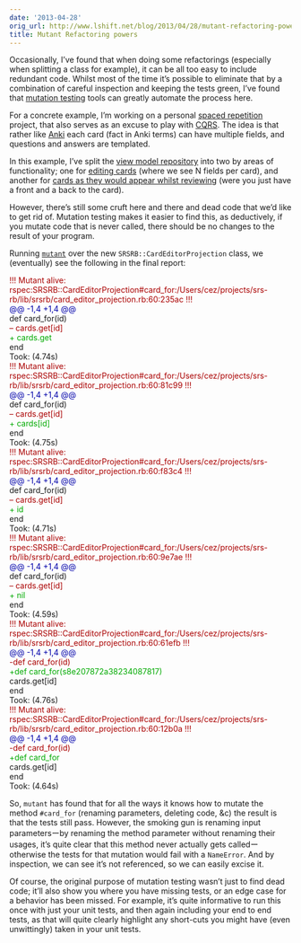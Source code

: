 ```yaml
---
date: '2013-04-28'
orig_url: http://www.lshift.net/blog/2013/04/28/mutant-refactoring-powers
title: Mutant Refactoring powers
---
```

<div class="content" html="http://www.w3.org/1999/xhtml">

Occasionally, I’ve found that when doing some refactorings (especially
when splitting a class for example), it can be all too easy to include
redundant code. Whilst most of the time it’s possible to eliminate that
by a combination of careful inspection and keeping the tests green, I’ve
found that [mutation
testing](http://en.wikipedia.org/wiki/Mutation_testing) tools can
greatly automate the process here.

<span id="more-1737"></span>

For a concrete example, I’m working on a personal [spaced
repetition](http://en.wikipedia.org/wiki/Spaced_repetition) project,
that also serves as an excuse to play with
[CQRS](http://martinfowler.com/bliki/CQRS.html). The idea is that rather
like [Anki](http://ankisrs.net/) each card (fact in Anki terms) can have
multiple fields, and questions and answers are templated.

In this example, I’ve split the [view model
repository](https://github.com/cstorey/srsrb/blob/0c72f4194064e6a15c65142ef7b626fad66b5005/lib/srsrb/deck_view.rb)
into two by areas of functionality; one for [editing
cards](https://github.com/cstorey/srsrb/blob/98037ea93686021c375544b327242b571504eb61/lib/srsrb/card_editor_projection.rb)
(where we see N fields per card), and another for [cards as they would
appear whilst
reviewing](https://github.com/cstorey/srsrb/blob/98037ea93686021c375544b327242b571504eb61/lib/srsrb/review_projection.rb)
(were you just have a front and a back to the card).

However, there’s still some cruft here and there and dead code that we’d
like to get rid of. Mutation testing makes it easier to find this, as
deductively, if you mutate code that is never called, there should be no
changes to the result of your program.

Running [`mutant`](https://github.com/mbj/mutant) over the new
`SRSRB::CardEditorProjection` class, we (eventually) see the following
in the final report:

<span style="color:#A00">!!! Mutant alive:
rspec:SRSRB::CardEditorProjection\#card\_for:/Users/cez/projects/srs-rb/lib/srsrb/card\_editor\_projection.rb:60:235ac
!!!</span>\
 <span style="color:#00A">@@ -1,4 +1,4 @@\
 </span> def card\_for(id)\
 <span style="color:#A00">– cards.get\[id\]\
 </span><span style="color:#0A0">+ cards.get\
 </span> end\
 Took: (4.74s)\
 <span style="color:#A00">!!! Mutant alive:
rspec:SRSRB::CardEditorProjection\#card\_for:/Users/cez/projects/srs-rb/lib/srsrb/card\_editor\_projection.rb:60:81c99
!!!</span>\
 <span style="color:#00A">@@ -1,4 +1,4 @@\
 </span> def card\_for(id)\
 <span style="color:#A00">– cards.get\[id\]\
 </span><span style="color:#0A0">+ cards\[id\]\
 </span> end\
 Took: (4.75s)\
 <span style="color:#A00">!!! Mutant alive:
rspec:SRSRB::CardEditorProjection\#card\_for:/Users/cez/projects/srs-rb/lib/srsrb/card\_editor\_projection.rb:60:f83c4
!!!</span>\
 <span style="color:#00A">@@ -1,4 +1,4 @@\
 </span> def card\_for(id)\
 <span style="color:#A00">– cards.get\[id\]\
 </span><span style="color:#0A0">+ id\
 </span> end\
 Took: (4.71s)\
 <span style="color:#A00">!!! Mutant alive:
rspec:SRSRB::CardEditorProjection\#card\_for:/Users/cez/projects/srs-rb/lib/srsrb/card\_editor\_projection.rb:60:9e7ae
!!!</span>\
 <span style="color:#00A">@@ -1,4 +1,4 @@\
 </span> def card\_for(id)\
 <span style="color:#A00">– cards.get\[id\]\
 </span><span style="color:#0A0">+ nil\
 </span> end\
 Took: (4.59s)\
 <span style="color:#A00">!!! Mutant alive:
rspec:SRSRB::CardEditorProjection\#card\_for:/Users/cez/projects/srs-rb/lib/srsrb/card\_editor\_projection.rb:60:61efb
!!!</span>\
 <span style="color:#00A">@@ -1,4 +1,4 @@\
 </span><span style="color:#A00">-def card\_for(id)\
 </span><span style="color:#0A0">+def card\_for(s8e207872a38234087817)\
 </span> cards.get\[id\]\
 end\
 Took: (4.76s)\
 <span style="color:#A00">!!! Mutant alive:
rspec:SRSRB::CardEditorProjection\#card\_for:/Users/cez/projects/srs-rb/lib/srsrb/card\_editor\_projection.rb:60:12b0a
!!!</span>\
 <span style="color:#00A">@@ -1,4 +1,4 @@\
 </span><span style="color:#A00">-def card\_for(id)\
 </span><span style="color:#0A0">+def card\_for\
 </span> cards.get\[id\]\
 end\
 Took: (4.64s)

So, `mutant` has found that for all the ways it knows how to mutate the
method `#card_for` (renaming parameters, deleting code, &c) the result
is that the tests still pass. However, the smoking gun is renaming input
parametersーby renaming the method parameter without renaming their
usages, it’s quite clear that this method never actually gets
calledーotherwise the tests for that mutation would fail with a
`NameError`. And by inspection, we can see it’s not referenced, so we
can easily excise it.

Of course, the original purpose of mutation testing wasn’t just to find
dead code; it’ll also show you where you have missing tests, or an edge
case for a behavior has been missed. For example, it’s quite informative
to run this once with just your unit tests, and then again including
your end to end tests, as that will quite clearly highlight any
short-cuts you might have (even unwittingly) taken in your unit tests.

</div>
